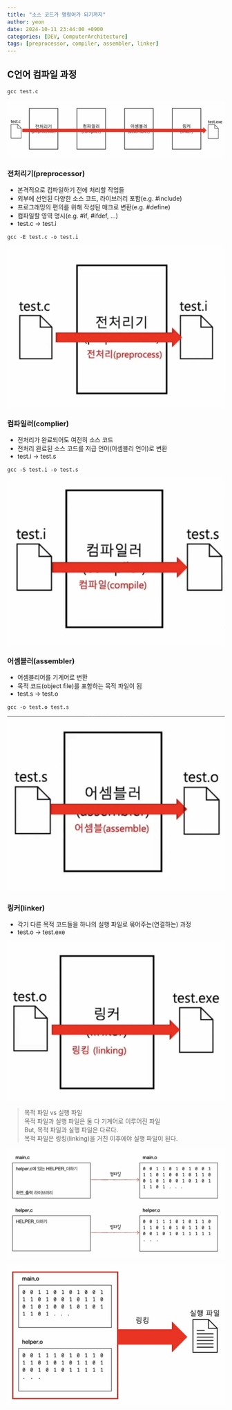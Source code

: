 ```yaml
---
title: "소스 코드가 명령어가 되기까지"
author: yeon
date: 2024-10-11 23:44:00 +0900
categories: [DEV, ComputerArchitecture]
tags: [preprocessor, compiler, assembler, linker]
---
```


## C언어 컴파일 과정

```shell
gcc test.c
```

![alt text](/assets/img/ComputerArchitecture/6/image.png)

### 전처리기(preprocessor)
- 본격적으로 컴파일하기 전에 처리할 작업들
- 외부에 선언된 다양한 소스 코드, 라이브러리 포함(e.g. #include)
- 프로그래밍의 편의를 위해 작성된 매크로 변환(e.g. #define)
- 컴파일할 영역 명시(e.g. #if, #ifdef, ...)
- test.c -> test.i

```shell
gcc -E test.c -o test.i
```

![alt text](/assets/img/ComputerArchitecture/6/image-1.png)

### 컴파일러(complier)
- 전처리가 완료되어도 여전히 소스 코드
- 전처리 완료된 소스 코드를 저급 언어(어셈블리 언어)로 변환
- test.i -> test.s

```shell
gcc -S test.i -o test.s
```

![alt text](/assets/img/ComputerArchitecture/6/image-2.png)

### 어셈블러(assembler)
- 어셈블리어를 기계어로 변환
- 목적 코드(object file)를 포함하는 목적 파일이 됨
- test.s -> test.o

```shell
gcc -o test.o test.s
```

![alt text](/assets/img/ComputerArchitecture/6/image-3.png)

### 링커(linker)
- 각기 다른 목적 코드들을 하나의 실행 파일로 묶어주는(연결하는) 과정
- test.o -> test.exe

![alt text](/assets/img/ComputerArchitecture/6/image-4.png)

> 목적 파일 vs 실행 파일   
목적 파일과 실행 파일은 둘 다 기계어로 이루어진 파일   
But, 목적 파일과 실행 파일은 다르다.   
목적 파일은 링킹(linking)을 거친 이후에야 실행 파일이 된다.

![alt text](/assets/img/ComputerArchitecture/6/image-5.png)

![alt text](/assets/img/ComputerArchitecture/6/image-6.png)